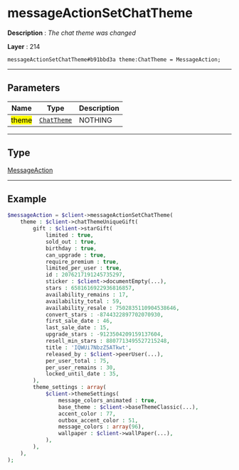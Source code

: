 # messageActionSetChatTheme

**Description** : *The chat theme was changed*

**Layer** : 214

```tl
messageActionSetChatTheme#b91bbd3a theme:ChatTheme = MessageAction;
```

---

## Parameters

| Name | Type | Description |
| :---: | :---: | :--- |
| <mark>theme</mark> | [`ChatTheme`](type/ChatTheme) | NOTHING |

---

## Type

[MessageAction](type/MessageAction)

---

## Example

```php
$messageAction = $client->messageActionSetChatTheme(
	theme : $client->chatThemeUniqueGift(
		gift : $client->starGift(
			limited : true,
			sold_out : true,
			birthday : true,
			can_upgrade : true,
			require_premium : true,
			limited_per_user : true,
			id : 2076217191245735297,
			sticker : $client->documentEmpty(...),
			stars : 6581616922936816857,
			availability_remains : 17,
			availability_total : 59,
			availability_resale : 7502835110904538646,
			convert_stars : -8744322897702070930,
			first_sale_date : 46,
			last_sale_date : 15,
			upgrade_stars : -9123504209159137604,
			resell_min_stars : 8807713495527215248,
			title : 'IQWUi7NbzZ5ATkwt',
			released_by : $client->peerUser(...),
			per_user_total : 75,
			per_user_remains : 30,
			locked_until_date : 35,
		),
		theme_settings : array(
			$client->themeSettings(
				message_colors_animated : true,
				base_theme : $client->baseThemeClassic(...),
				accent_color : 77,
				outbox_accent_color : 51,
				message_colors : array(96),
				wallpaper : $client->wallPaper(...),
			),
		),
	),
);
```